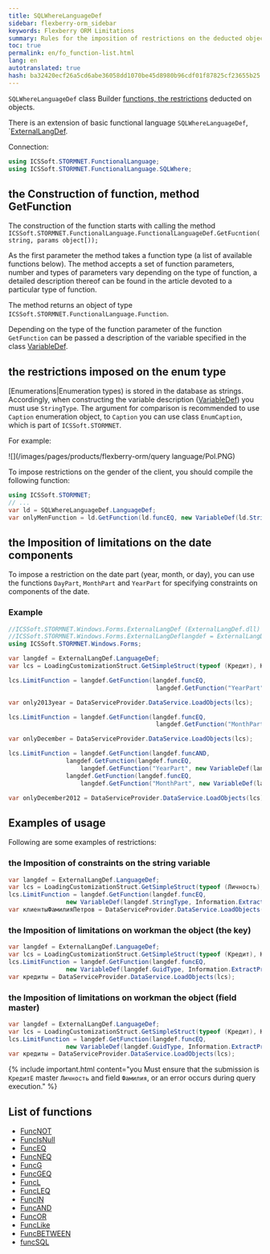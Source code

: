 ```yaml
--- 
title: SQLWhereLanguageDef 
sidebar: flexberry-orm_sidebar 
keywords: Flexberry ORM Limitations 
summary: Rules for the imposition of restrictions on the deducted objects 
toc: true 
permalink: en/fo_function-list.html 
lang: en 
autotranslated: true 
hash: ba32420ecf26a5cd6abe36058dd1070be45d8980b96cdf01f87825cf23655b25 
--- 
```


`SQLWhereLanguageDef` class Builder [functions, the restrictions](fo_limit-function.html) deducted on objects. 

There is an extension of basic functional language `SQLWhereLanguageDef`, `[ExternalLangDef](fo_external-lang-def.html). 

Connection: 

``` csharp
using ICSSoft.STORMNET.FunctionalLanguage;
using ICSSoft.STORMNET.FunctionalLanguage.SQLWhere;
``` 

## the Construction of function, method GetFunction 

The construction of the function starts with calling the method `ICSSoft.STORMNET.FunctionalLanguage.FunctionalLanguageDef.GetFucntion(string, params object[));` 

As the first parameter the method takes a function type (a list of available functions below). The method accepts a set of function parameters, number and types of parameters vary depending on the type of function, a detailed description thereof can be found in the article devoted to a particular type of function. 

The method returns an object of type `ICSSoft.STORMNET.FunctionalLanguage.Function`. 

Depending on the type of the function parameter of the function `GetFunction` can be passed a description of the variable specified in the class [VariableDef](fo_variable-def.html). 

## the restrictions imposed on the enum type 

[Enumerations|Enumeration types) is stored in the database as strings. Accordingly, when constructing the variable description ([VariableDef](fo_variable-def.html)) you must use `StringType`. The argument for comparison is recommended to use `Caption` enumeration object, to `Caption` you can use class `EnumCaption`, which is part of `ICSSoft.STORMNET`. 

For example: 

![](/images/pages/products/flexberry-orm/query language/Pol.PNG) 

To impose restrictions on the gender of the client, you should compile the following function: 

```csharp
using ICSSoft.STORMNET;
// ... 
var ld = SQLWhereLanguageDef.LanguageDef;
var onlyMenFunction = ld.GetFunction(ld.funcEQ, new VariableDef(ld.StringType, Information.ExtractPropertyPath<Клиент>(x => x.Пол)), EnumCaption.GetCaptionFor(tПол.Мужской));
``` 

## the Imposition of limitations on the date components 

To impose a restriction on the date part (year, month, or day), you can use the functions `DayPart`, `MonthPart` and `YearPart` for specifying constraints on components of the date. 

### Example 

```csharp
//ICSSoft.STORMNET.Windows.Forms.ExternalLangDef (ExternalLangDef.dll) 
//ICSSoft.STORMNET.Windows.Forms.ExternalLangDeflangdef = ExternalLangDef.LanguageDef; 
using ICSSoft.STORMNET.Windows.Forms;

var langdef = ExternalLangDef.LanguageDef;
var lcs = LoadingCustomizationStruct.GetSimpleStruct(typeof (Кредит), Кредит.Views.КредитE);

lcs.LimitFunction = langdef.GetFunction(langdef.funcEQ,
                                         langdef.GetFunction("YearPart", new VariableDef(langdef.DateTimeType, "Datavideo")), "2013");

var only2013year = DataServiceProvider.DataService.LoadObjects(lcs);

lcs.LimitFunction = langdef.GetFunction(langdef.funcEQ,
                                         langdef.GetFunction("MonthPart", new VariableDef(langdef.DateTimeType, "Datavideo")), "12");

var onlyDecember = DataServiceProvider.DataService.LoadObjects(lcs);

lcs.LimitFunction = langdef.GetFunction(langdef.funcAND,
                langdef.GetFunction(langdef.funcEQ, 
                    langdef.GetFunction("YearPart", new VariableDef(langdef.DateTimeType, "Datavideo")), "2012"),
                langdef.GetFunction(langdef.funcEQ, 
                    langdef.GetFunction("MonthPart", new VariableDef(langdef.DateTimeType, "Datavideo")), "12"));

var onlyDecember2012 = DataServiceProvider.DataService.LoadObjects(lcs);
``` 

## Examples of usage 

Following are some examples of restrictions: 

### the Imposition of constraints on the string variable 

```csharp
var langdef = ExternalLangDef.LanguageDef;
var lcs = LoadingCustomizationStruct.GetSimpleStruct(typeof (Личность), Личность.Views.ЛичностьE);
lcs.LimitFunction = langdef.GetFunction(langdef.funcEQ,
	            new VariableDef(langdef.StringType, Information.ExtractPropertyPath<Личность>(x => x.Фамилия)), Petrov);
var клиентыФамилияПетров = DataServiceProvider.DataService.LoadObjects(lcs);
``` 

### the Imposition of limitations on workman the object (the key) 

```csharp
var langdef = ExternalLangDef.LanguageDef;
var lcs = LoadingCustomizationStruct.GetSimpleStruct(typeof (Кредит), Кредит.Views.КредитE);
lcs.LimitFunction = langdef.GetFunction(langdef.funcEQ,
	            new VariableDef(langdef.GuidType, Information.ExtractPropertyPath<Кредит>(x => x.Личность)), "64F45BC3-339B-4FBA-A036-C5E9FE9EAE53");
var кредиты = DataServiceProvider.DataService.LoadObjects(lcs);
``` 

### the Imposition of limitations on workman the object (field master) 

```csharp
var langdef = ExternalLangDef.LanguageDef;
var lcs = LoadingCustomizationStruct.GetSimpleStruct(typeof (Кредит), Кредит.Views.КредитE);
lcs.LimitFunction = langdef.GetFunction(langdef.funcEQ,
	            new VariableDef(langdef.GuidType, Information.ExtractPropertyPath<Кредит>(x => x.Личность.Фамилия)), Petrov);
var кредиты = DataServiceProvider.DataService.LoadObjects(lcs);
``` 

{% include important.html content="you Must ensure that the submission is `КредитE` master `Личность` and field `Фамилия`, or an error occurs during query execution." %} 

## List of functions 

* [FuncNOT](fo_func-not.html) 
* [FuncIsNull](fo_func-is-null.html) 
* [FuncEQ](fo_func-eq.html) 
* [FuncNEQ](fo_func-neq.html) 
* [FuncG](fo_compare-functions.html) 
* [FuncGEQ](fo_compare-functions.html) 
* [FuncL](fo_compare-functions.html) 
* [FuncLEQ](fo_compare-functions.html) 
* [FuncIN](fo_func-in.html) 
* [FuncAND](fo_func-and.html) 
* [FuncOR](fo_func-or.html) 
* [FuncLike](fo_func-like.html) 
* [FuncBETWEEN](fo_func-between.html) 
* [funcSQL](fo_func-sql.html) 



